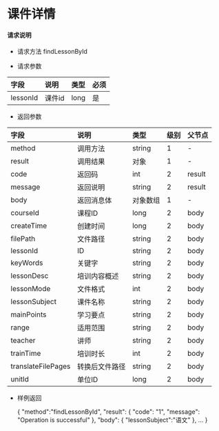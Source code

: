 # 课件详情

#### **请求说明**

* 请求方法 findLessonById

* 请求参数

| 字段 | 说明 | 类型 | 必须 |
| :--- | :--- | :--- | :--- |
| lessonId| 课件id| long | 是 |

* 返回参数

| 字段 | 说明 | 类型 | 级别 | 父节点 |
| :--- | :--- | :--- | :--- | :--- |
| method| 调用方法 | string | 1 | - |
| result | 调用结果 | 对象 | 1 | - |
| code | 返回码| int | 2 | result |
| message| 返回说明 | string | 2 | result |
| body | 返回消息体 | 对象数组 | 1 | - |
| courseId| 课程ID| long | 2 | body|
| createTime| 创建时间 | long| 2 | body|
| filePath | 文件路径 | string | 2 | body|
| lessonId| ID | string | 2 | body|
| keyWords | 关键字 | string | 2 | body|
|lessonDesc| 培训内容概述 | string | 2 | body|
|lessonMode| 文件格式 | int | 2 | body|
|lessonSubject | 课件名称 | string | 2 | body|
|mainPoints | 学习要点 | string | 2 | body|
|range| 适用范围 | string | 2 | body|
|teacher | 讲师 | string | 2 | body|
|trainTime | 培训时长 | int | 2 | body|
|translateFilePages | 转换后文件路径 | string | 2 | body|
|unitId| 单位ID | long | 2 | body|

* 样例返回


    {
        "method":"findLessonById",
            "result":
            {
            "code": "1",
            "message": "Operation is successful"
            },
        "body":
           { 
               "lessonSubject":"语文"
           },
            ...
    }